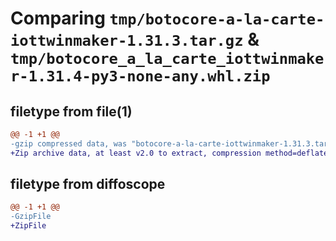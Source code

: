 # Comparing `tmp/botocore-a-la-carte-iottwinmaker-1.31.3.tar.gz` & `tmp/botocore_a_la_carte_iottwinmaker-1.31.4-py3-none-any.whl.zip`

## filetype from file(1)

```diff
@@ -1 +1 @@
-gzip compressed data, was "botocore-a-la-carte-iottwinmaker-1.31.3.tar", last modified: Fri Jul 14 01:46:15 2023, max compression
+Zip archive data, at least v2.0 to extract, compression method=deflate
```

## filetype from diffoscope

```diff
@@ -1 +1 @@
-GzipFile
+ZipFile
```


